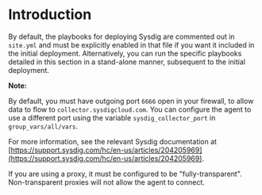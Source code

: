 # Introduction

By default, the playbooks for deploying Sysdig are commented out in `site.yml` and must be explicitly enabled in that file if you want it included in the initial deployment. Alternatively, you can run the specific playbooks detailed in this section in a stand-alone manner, subsequent to the initial deployment.

**Note:** 

By default, you must have outgoing port `6666` open in your firewall, to allow data to flow to `collector.sysdigcloud.com`. You can configure the agent to use a different port using the variable `sysdig_collector_port` in `group_vars/all/vars`.

 For more information, see the relevant Sysdig documentation at [https://support.sysdig.com/hc/en-us/articles/204205969](https://support.sysdig.com/hc/en-us/articles/204205969).

If you are using a proxy, it must be configured to be "fully-transparent". Non-transparent proxies will not allow the agent to connect.